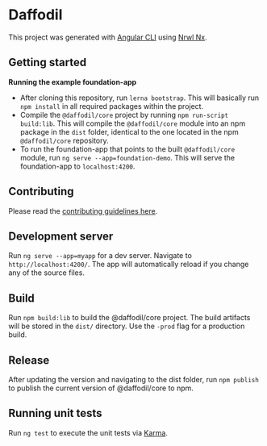 # Daffodil

This project was generated with [Angular CLI](https://github.com/angular/angular-cli) using [Nrwl Nx](https://nrwl.io/nx).

## Getting started

**Running the example foundation-app**

- After cloning this repository, run `lerna bootstrap`. This will basically run `npm install` in all required packages within the project. 
- Compile the `@daffodil/core` project by running `npm run-script build:lib`. This will compile the `@daffodil/core` module into an npm package in the `dist` folder, identical to the one located in the npm `@daffodil/core` repository. 
- To run the foundation-app that points to the built `@daffodil/core` module, run `ng serve --app=foundation-demo`. This will serve the foundation-app to `localhost:4200`.

## Contributing
Please read the [contributing guidelines here](https://github.com/graycore/daffodil/blob/master/CONTRIBUTING.md).

## Development server

Run `ng serve --app=myapp` for a dev server. Navigate to `http://localhost:4200/`. The app will automatically reload if you change any of the source files.

## Build

Run `npm build:lib` to build the @daffodil/core project. The build artifacts will be stored in the `dist/` directory. Use the `-prod` flag for a production build.

## Release

After updating the version and navigating to the dist folder, run `npm publish` to publish the current version of @daffodil/core to npm.

## Running unit tests

Run `ng test` to execute the unit tests via [Karma](https://karma-runner.github.io).
